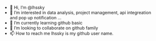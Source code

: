 - 👋 Hi, I’m @lhssky
- 👀 I’m interested in data analysis, project management, api integreation and pop up notification ...
- 🌱 I’m currently learning github basic
- 💞️ I’m looking to collaborate on github family
- 📫 How to reach me lhssky is my github user name. 

<!---
lhssky/lhssky is a ✨ special ✨ repository because its `README.md` (this file) appears on your GitHub profile.
You can click the Preview link to take a look at your changes.
--->
